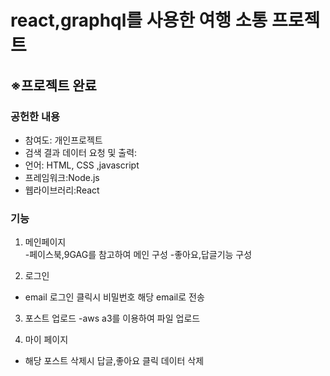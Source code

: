 # react,graphql를 사용한 여행 소통 프로젝트
<h2>※프로젝트 완료</h2>
<h3>공헌한 내용</h3>
<ul>
  <li>참여도: 개인프로젝트</li>
  <li>검색 결과 데이터 요청 및 출력:</li>
  <li>언어: HTML, CSS ,javascript</li>
  <li>프레임워크:Node.js</li>
  <li>웹라이브러리:React</li>
</ul>

<h3>기능</h3>

1. 메인페이지<br>
  -페이스북,9GAG를 참고하여 메인 구성
  -좋아요,답글기능 구성

2. 로그인
  - email 로그인 클릭시 비밀번호 해당 email로 전송
  
3. 포스트 업로드
  -aws a3를 이용하여 파일 업로드
  
4. 마이 페이지
  - 해당 포스트 삭제시 답글,좋아요 클릭 데이터 삭제

